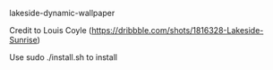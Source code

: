 lakeside-dynamic-wallpaper

Credit to Louis Coyle (https://dribbble.com/shots/1816328-Lakeside-Sunrise)

Use sudo ./install.sh to install
